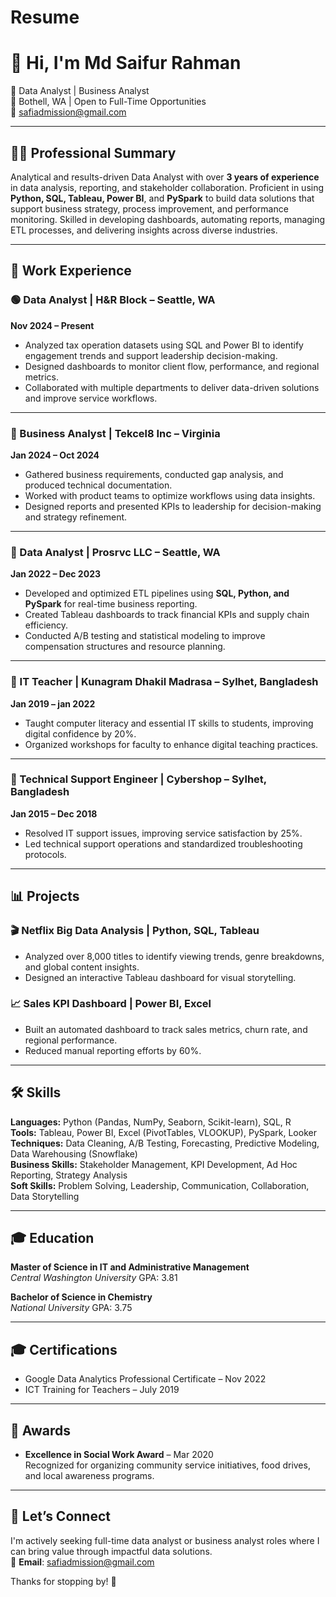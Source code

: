 # Resume 
# 👋 Hi, I'm Md Saifur Rahman

🎯 Data Analyst | Business Analyst  
📍 Bothell, WA | Open to Full-Time Opportunities  
📧 safiadmission@gmail.com

---

## 🧑‍💼 Professional Summary

Analytical and results-driven Data Analyst with over **3 years of experience** in data analysis, reporting, and stakeholder collaboration. Proficient in using **Python, SQL, Tableau, Power BI**, and **PySpark** to build data solutions that support business strategy, process improvement, and performance monitoring. Skilled in developing dashboards, automating reports, managing ETL processes, and delivering insights across diverse industries.

---

## 💼 Work Experience

### 🟢 Data Analyst | H&R Block – Seattle, WA  
**Nov 2024 – Present**
- Analyzed tax operation datasets using SQL and Power BI to identify engagement trends and support leadership decision-making.
- Designed dashboards to monitor client flow, performance, and regional metrics.
- Collaborated with multiple departments to deliver data-driven solutions and improve service workflows.

---

### 🔵 Business Analyst | Tekcel8 Inc – Virginia  
**Jan 2024 – Oct 2024**
- Gathered business requirements, conducted gap analysis, and produced technical documentation.
- Worked with product teams to optimize workflows using data insights.
- Designed reports and presented KPIs to leadership for decision-making and strategy refinement.

---

### 🔵 Data Analyst | Prosrvc LLC – Seattle, WA  
**Jan 2022 – Dec 2023**
- Developed and optimized ETL pipelines using **SQL, Python, and PySpark** for real-time business reporting.
- Created Tableau dashboards to track financial KPIs and supply chain efficiency.
- Conducted A/B testing and statistical modeling to improve compensation structures and resource planning.

---

### 🔘 IT Teacher | Kunagram Dhakil Madrasa – Sylhet, Bangladesh  
**Jan 2019 – jan 2022**
- Taught computer literacy and essential IT skills to students, improving digital confidence by 20%.
- Organized workshops for faculty to enhance digital teaching practices.

---

### 🔘 Technical Support Engineer | Cybershop – Sylhet, Bangladesh  
**Jan 2015 – Dec 2018**
- Resolved IT support issues, improving service satisfaction by 25%.
- Led technical support operations and standardized troubleshooting protocols.

---

## 📊 Projects

### 🎬 Netflix Big Data Analysis | Python, SQL, Tableau
- Analyzed over 8,000 titles to identify viewing trends, genre breakdowns, and global content insights.
- Designed an interactive Tableau dashboard for visual storytelling.

### 📈 Sales KPI Dashboard | Power BI, Excel
- Built an automated dashboard to track sales metrics, churn rate, and regional performance.
- Reduced manual reporting efforts by 60%.

---

## 🛠 Skills

**Languages:** Python (Pandas, NumPy, Seaborn, Scikit-learn), SQL, R  
**Tools:** Tableau, Power BI, Excel (PivotTables, VLOOKUP), PySpark, Looker  
**Techniques:** Data Cleaning, A/B Testing, Forecasting, Predictive Modeling, Data Warehousing (Snowflake)  
**Business Skills:** Stakeholder Management, KPI Development, Ad Hoc Reporting, Strategy Analysis  
**Soft Skills:** Problem Solving, Leadership, Communication, Collaboration, Data Storytelling

---

## 🎓 Education

**Master of Science in IT and Administrative Management**  
*Central Washington University* GPA: 3.81

**Bachelor of Science in Chemistry**  
*National University*  GPA: 3.75

---

## 🎓 Certifications

- Google Data Analytics Professional Certificate – Nov 2022  
- ICT Training for Teachers – July 2019

---

## 🏅 Awards

- **Excellence in Social Work Award** – Mar 2020  
Recognized for organizing community service initiatives, food drives, and local awareness programs.

---

## 🤝 Let’s Connect

I'm actively seeking full-time data analyst or business analyst roles where I can bring value through impactful data solutions.  
📧 **Email**: safiadmission@gmail.com

Thanks for stopping by! 🙏
